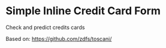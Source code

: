 # Simple Inline Credit Card Form
Check and predict credits cards


Based on: https://github.com/zdfs/toscani/

